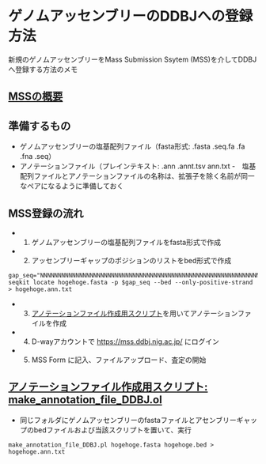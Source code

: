 # ゲノムアッセンブリーのDDBJへの登録方法

新規のゲノムアッセンブリーをMass Submission Ssytem (MSS)を介してDDBJへ登録する方法のメモ

## [MSSの概要](https://www.ddbj.nig.ac.jp/ddbj/mss.html)

## 準備するもの
* ゲノムアッセンブリーの塩基配列ファイル（fasta形式: .fasta .seq.fa .fa .fna .seq）
* アノテーションファイル（プレインテキスト: .ann .annt.tsv ann.txt
-　塩基配列ファイルとアノテーションファイルの名称は、拡張子を除く名前が同一なペアになるように準備しておく

## MSS登録の流れ
- 1. ゲノムアッセンブリーの塩基配列ファイルをfasta形式で作成
- 2. アッセンブリーギャップのポジションのリストをbed形式で作成
```
gap_seq="NNNNNNNNNNNNNNNNNNNNNNNNNNNNNNNNNNNNNNNNNNNNNNNNNNNNNNNNNNNNNNNNNNNNNNNNNNNNNNNNNNNNNNNNNNNNNNNNNNNN"
seqkit locate hogehoge.fasta -p $gap_seq --bed --only-positive-strand > hogehoge.ann.txt
```
- 3. [アノテーションファイル作成用スクリプト](make_annotation_file_DDBJ.pl)を用いてアノテーションファイルを作成
- 4.  D-wayアカウントで https://mss.ddbj.nig.ac.jp/ にログイン
- 5.  MSS Form に記入、ファイルアップロード、査定の開始

## [アノテーションファイル作成用スクリプト: make_annotation_file_DDBJ.ol](make_annotation_file_DDBJ.pl)
* 同じフォルダにゲノムアッセンブリーのfastaファイルとアセンブリーギャップのbedファイルおよび当該スクリプトを置いて、実行
```
make_annotation_file_DDBJ.pl hogehoge.fasta hogehoge.bed > hogehoge.ann.txt
```
